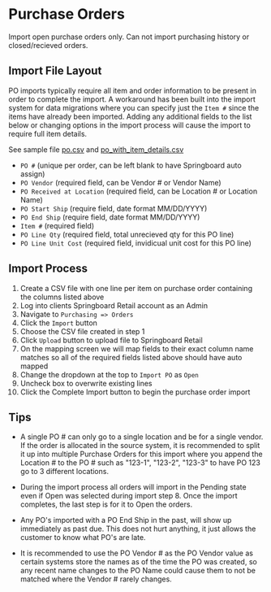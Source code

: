 # Purchase Orders
Import open purchase orders only. Can not import purchasing history or closed/recieved orders.


## Import File Layout
PO imports typically require all item and order information to be present in order to complete the import. A workaround has been built into the import system for data migrations where you can specify just the `Item #` since the items have already been imported. Adding any additional fields to the list below or changing options in the import process will cause the import to require full item details.

See sample file [po.csv](../examples/po.csv) and [po_with_item_details.csv](../examples/po_with_item_details.csv)

* `PO #` (unique per order, can be left blank to have Springboard auto assign)
* `PO Vendor` (required field, can be Vendor # or Vendor Name)
* `PO Received at Location` (required field, can be Location # or Location Name)
* `PO Start Ship` (require field, date format MM/DD/YYYY)
* `PO End Ship` (require field, date format MM/DD/YYYY)
* `Item #` (required field)
* `PO Line Qty` (required field, total unrecieved qty for this PO line)
* `PO Line Unit Cost` (required field, invidicual unit cost for this PO line)

## Import Process
1. Create a CSV file with one line per item on purchase order containing the columns listed above
2. Log into clients Springboard Retail account as an Admin
3. Navigate to `Purchasing => Orders`
4. Click the `Import` button
5. Choose the CSV file created in step 1
6. Click `Upload` button to upload file to Springboard Retail
7. On the mapping screen we will map fields to their exact column name matches so all of the required fields listed above should have auto mapped
8. Change the dropdown at the top to `Import PO` as `Open`
9. Uncheck box to overwrite existing lines
10. Click the Complete Import button to begin the purchase order import


## Tips
* A single PO # can only go to a single location and be for a single vendor. If the order is allocated in the source system, it is recommended to split it up into multiple Purchase Orders for this import where you append the Location # to the PO # such as "123-1", "123-2", "123-3" to have PO 123 go to 3 different locations.

* During the import process all orders will import in the Pending state even if Open was selected during import step 8. Once the import completes, the last step is for it to Open the orders.

* Any PO's imported with a PO End Ship in the past, will show up immediately as past due. This does not hurt anything, it just allows the customer to know what PO's are late.

* It is recommended to use the PO Vendor # as the PO Vendor value as certain systems store the names as of the time the PO was created, so any recent name changes to the PO Name could cause them to not be matched where the Vendor # rarely changes.